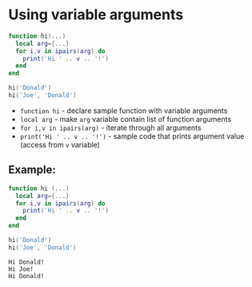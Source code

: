 # Using variable arguments

```lua
function hi(...)
  local arg={...}
  for i,v in ipairs(arg) do
    print('Hi ' .. v .. '!')
  end
end

hi('Donald')
hi('Joe', 'Donald')
```

- `function hi` - declare sample function with variable arguments
- `local arg` - make `arg` variable contain list of function arguments
- `for i,v in ipairs(arg)` - iterate through all arguments
- `print('Hi ' .. v .. '!')` - sample code that prints argument value (access from `v` variable)

## Example: 
```lua
function hi (...)
  local arg={...}
  for i,v in ipairs(arg) do
    print('Hi ' .. v .. '!')
  end
end

hi('Donald')
hi('Joe', 'Donald')
```
```
Hi Donald!
Hi Joe!
Hi Donald!

```

